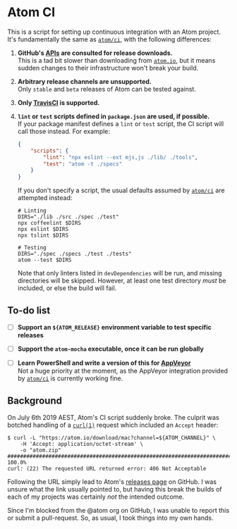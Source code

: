 Atom CI
=======

This is a script for setting up continuous integration with an Atom project.
It's fundamentally the same as [`atom/ci`][], with the following differences:

1.	__GitHub's [APIs][] are consulted for release downloads.__  
	This is a tad bit slower than downloading from [`atom.io`][],
	but it means sudden changes to their infrastructure won't break your build.

2.	__Arbitrary release channels are unsupported.__  
	Only `stable` and `beta` releases of Atom can be tested against.

3.	__Only [TravisCI][] is supported.__

4.	__`lint` or `test` scripts defined in `package.json` are used, if possible.__  
	If your package manifest defines a `lint` or `test` script, the CI script will
	call those instead. For example:
	~~~json
	{
		"scripts": {
			"lint": "npx eslint --ext mjs,js ./lib/ ./tools",
			"test": "atom -t ./specs"
		}
	}
	~~~
	If you don't specify a script, the usual defaults assumed by [`atom/ci`][] are
	attempted instead:
	~~~shell
	# Linting
	DIRS="./lib ./src ./spec ./test"
	npx coffeelint $DIRS
	npx eslint $DIRS
	npx tslint $DIRS

	# Testing
	DIRS="./spec ./specs ./test ./tests"
	atom --test $DIRS
	~~~
	Note that only linters listed in `devDependencies` will be run, and missing
	directories will be skipped. However, at least one test directory *must* be
	included, or else the build will fail.


To-do list
----------
*	[ ] **Support an `${ATOM_RELEASE}` environment variable to test specific releases**  

*	[ ] **Support the `atom-mocha` executable, once it can be run globally**  

*	[ ] **Learn PowerShell and write a version of this for [AppVeyor][]**  
	Not a huge priority at the moment, as the AppVeyor integration provided
	by [`atom/ci`][] is currently working fine.


Background
--------------------------------------------------------------------------------
On July 6th 2019 AEST, Atom's CI script suddenly broke. The culprit was botched
handling of a [`curl(1)`](https://curl.haxx.se/docs/manpage.html) request which
included an `Accept` header:

~~~console
$ curl -L "https://atom.io/download/mac?channel=${ATOM_CHANNEL}" \
	-H 'Accept: application/octet-stream' \
	-o "atom.zip"
######################################################################## 100.0%
curl: (22) The requested URL returned error: 406 Not Acceptable
~~~

Following the URL simply lead to
Atom's [releases page](`https://github.com/atom/atom/releases/latest`) on GitHub.
I was unsure what the link usually pointed to, but having this break the builds
of each of my projects was certainly *not* the intended outcome.

Since I'm blocked from the @atom org on GitHub, I was unable to report this or
submit a pull-request. So, as usual, I took things into my own hands.



<!-- Referenced links -->
[APIs]: https://developer.github.com/v3/repos/releases/
[`atom/ci`]: https://github.com/atom/ci
[`atom.io`]: https://atom.io/
[TravisCI]: https://travis-ci.com/
[AppVeyor]: https://appveyor.com/
